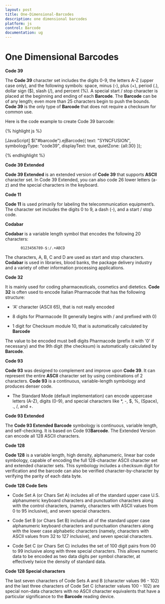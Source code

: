 ```yaml
---
layout: post
title: One-Dimensional-Barcodes
description: one dimensional barcodes
platform: js
control: Barcode
documentation: ug
---
```


# One Dimensional Barcodes

**Code 39**

The **Code 39** character set includes the digits 0-9, the letters A-Z (upper case only), and the following symbols: space, minus (-), plus (+), period (.), dollar sign ($), slash (/), and percent (%). A special start / stop character is placed at the beginning and ending of each **Barcode**. The **Barcode** can be of any length; even more than 25 characters begin to push the bounds. **Code 39** is the only type of **Barcode** that does not require a checksum for common use.

Here is the code example to create Code 39 barcode:



{% highlight js %}

[JavaScript]
            $("#barcode").ejBarcode({ text: "SYNCFUSION", 
symbologyType: "code39", 
displayText: true, 
quietZone: {all:30} });


{% endhighlight %}

**Code 39 Extended**

**Code 39 Extended** is an extended version of **Code 39** that supports **ASCII** character set. In Code 39 Extended, you can also code 26 lower letters (a-z) and the special characters in the keyboard.

**Code 11**

**Code 11** is used primarily for labeling the telecommunication equipment’s. The character set includes the digits 0 to 9, a dash (-), and a start / stop code.

**Codabar**

**Codabar** is a variable length symbol that encodes the following 20 characters:

           0123456789-$:/.+ABCD

The characters, A, B, C and D are used as start and stop characters. **Codabar** is used in libraries, blood banks, the package delivery industry and a variety of other information processing applications.

**Code 32**

It is mainly used for coding pharmaceuticals, cosmetics and dietetics. **Code 32** is often used to encode Italian Pharmacode that has the following structure:

* 'A' character (ASCII 65), that is not really encoded

* 8 digits for Pharmacode (It generally begins with / and prefixed with 0)

* 1 digit for Checksum module 10, that is automatically calculated by **Barcode**

The value to be encoded must be8 digits Pharmacode (prefix it with '0' if necessary) and the 9th digit (the checksum) is automatically calculated by **Barcode**.

**Code 93**

**Code 93** was designed to complement and improve upon **Code 39**. It can represent the entire **ASCII** character set by using combinations of 2 characters. **Code 93** is a continuous, variable-length symbology and produces denser code.

* The Standard Mode (default implementation) can encode uppercase letters (A-Z), digits (0-9), and special characters like *, -, $, %, (Space), ., /, and +.

**Code 93 Extended**

The **Code 93 Extended Barcode** symbology is continuous, variable length, and self-checking. It is based on Code 93**Barcode**. The Extended Version can encode all 128 ASCII characters.

**Code 128**

**Code 128** is a variable length, high density, alphanumeric, linear bar code symbology, capable of encoding the full 128-character ASCII character set and extended character sets. This symbology includes a checksum digit for verification and the barcode can also be verified character-by-character by verifying the parity of each data byte.

**Code 128 Code Sets**

* Code Set A (or Chars Set A) includes all of the standard upper case U.S. alphanumeric keyboard characters and punctuation characters along with the control characters, (namely, characters with ASCII values from 0 to 95 inclusive), and seven special characters.

* Code Set B (or Chars Set B) includes all of the standard upper case alphanumeric keyboard characters and punctuation characters along with the lower case alphabetic characters (namely, characters with ASCII values from 32 to 127 inclusive), and seven special characters.

* Code Set C (or Chars Set C) includes the set of 100 digit pairs from 00 to 99 inclusive along with three special characters. This allows numeric data to be encoded as two data digits per symbol character, at effectively twice the density of standard data.

**Code 128 Special characters**

The last seven characters of Code Sets A and B (character values 96 - 102) and the last three characters of Code Set C (character values 100 - 102) are special non-data characters with no ASCII character equivalents that have a particular significance to the **Barcode** reading device.

